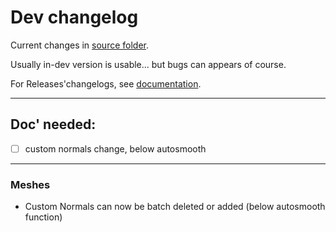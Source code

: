 # Dev changelog

Current changes in [source folder](https://github.com/Vinc3r/BlenderScripts/tree/master/nothing-is-3d).

Usually in-dev version is usable... but bugs can appears of course.

For Releases'changelogs, see [documentation](https://github.com/Vinc3r/ReTiCo/wiki/Changelog).

---
## Doc' needed:
* [ ] custom normals change, below autosmooth
---

### Meshes

- Custom Normals can now be batch deleted or added (below autosmooth function)
